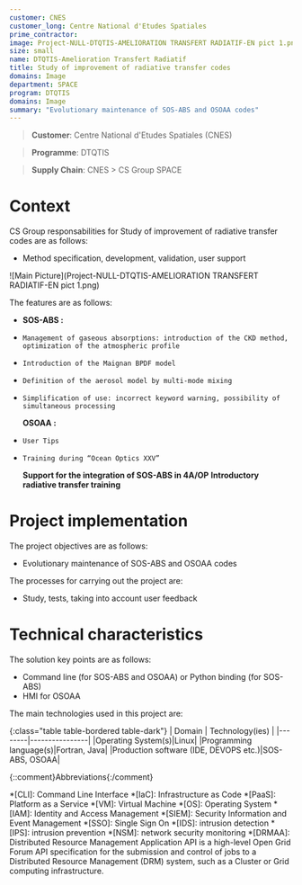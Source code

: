 ```yaml
---
customer: CNES
customer_long: Centre National d'Etudes Spatiales
prime_contractor: 
image: Project-NULL-DTQTIS-AMELIORATION TRANSFERT RADIATIF-EN pict 1.png
size: small
name: DTQTIS-Amelioration Transfert Radiatif
title: Study of improvement of radiative transfer codes
domains: Image
department: SPACE
program: DTQTIS
domains: Image
summary: "Evolutionary maintenance of SOS-ABS and OSOAA codes"
---
```


> __Customer__\: Centre National d'Etudes Spatiales (CNES)

> __Programme__\: DTQTIS

> __Supply Chain__\: CNES >  CS Group SPACE


# Context


CS Group responsabilities for Study of improvement of radiative transfer codes are as follows:
* Method specification, development, validation, user support

![Main Picture](Project-NULL-DTQTIS-AMELIORATION TRANSFERT RADIATIF-EN pict 1.png)

The features are as follows:
* **SOS-ABS :**
*     Management of gaseous absorptions: introduction of the CKD method, optimization of the atmospheric profile 
*     Introduction of the Maignan BPDF model
*     Definition of the aerosol model by multi-mode mixing
*     Simplification of use: incorrect keyword warning, possibility of simultaneous processing
	**OSOAA :**
*     User Tips
*     Training during “Ocean Optics XXV”
	**Support for the integration of SOS-ABS in 4A/OP**
	**Introductory radiative transfer training**

# Project implementation

The project objectives are as follows:
* Evolutionary maintenance of SOS-ABS and OSOAA codes

The processes for carrying out the project are:
* Study, tests, taking into account user feedback

# Technical characteristics

The solution key points are as follows:
* Command line (for SOS-ABS and OSOAA) or Python binding (for SOS-ABS)
* HMI for OSOAA



The main technologies used in this project are:

{:class="table table-bordered table-dark"}
| Domain | Technology(ies) |
|--------|----------------|
|Operating System(s)|Linux|
|Programming language(s)|Fortran, Java|
|Production software (IDE, DEVOPS etc.)|SOS-ABS, OSOAA|



{::comment}Abbreviations{:/comment}

*[CLI]: Command Line Interface
*[IaC]: Infrastructure as Code
*[PaaS]: Platform as a Service
*[VM]: Virtual Machine
*[OS]: Operating System
*[IAM]: Identity and Access Management
*[SIEM]: Security Information and Event Management
*[SSO]: Single Sign On
*[IDS]: intrusion detection
*[IPS]: intrusion prevention
*[NSM]: network security monitoring
*[DRMAA]: Distributed Resource Management Application API is a high-level Open Grid Forum API specification for the submission and control of jobs to a Distributed Resource Management (DRM) system, such as a Cluster or Grid computing infrastructure.
